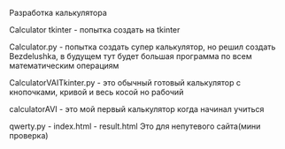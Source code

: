 Разработка калькулятора

Calculator tkinter - попытка создать на tkinter

Calculator.py - попытка создать супер калькулятор, но решил создать Bezdelushka, в будущем тут будет большая программа по всем математическим операциям

CalculatorVAITkinter.py -  это обычный готовый калькулятор с кнопочками, кривой и весь косой но рабочий

calculatorAVI - это мой первый калькулятор когда начинал учиться


qwerty.py  -  index.html  -  result.html  Это для непутевого сайта(мини проверка)



